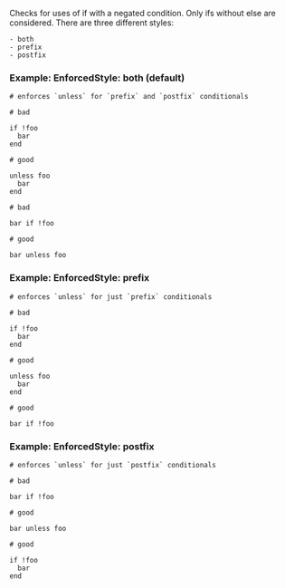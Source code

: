 Checks for uses of if with a negated condition. Only ifs
without else are considered. There are three different styles:

    - both
    - prefix
    - postfix

### Example: EnforcedStyle: both (default)
    # enforces `unless` for `prefix` and `postfix` conditionals

    # bad

    if !foo
      bar
    end

    # good

    unless foo
      bar
    end

    # bad

    bar if !foo

    # good

    bar unless foo

### Example: EnforcedStyle: prefix
    # enforces `unless` for just `prefix` conditionals

    # bad

    if !foo
      bar
    end

    # good

    unless foo
      bar
    end

    # good

    bar if !foo

### Example: EnforcedStyle: postfix
    # enforces `unless` for just `postfix` conditionals

    # bad

    bar if !foo

    # good

    bar unless foo

    # good

    if !foo
      bar
    end